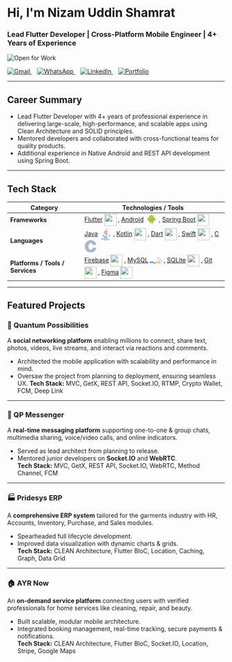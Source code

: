 # Hi, I'm Nizam Uddin Shamrat

### Lead Flutter Developer | Cross-Platform Mobile Engineer | 4+ Years of Experience

![Open for Work](https://img.shields.io/badge/Open%20for%20Work-💼-1E88E5)


<p align="left">
  <a href="mailto:dev.nizamuddin@gmail.com" target="_blank">
    <img src="https://img.shields.io/badge/Gmail-D14836?style=for-the-badge&logo=gmail&logoColor=white" alt="Gmail"/>
  </a>&nbsp;&nbsp;
  <a href="https://wa.me/8801715577872" target="_blank">
    <img src="https://img.shields.io/badge/WhatsApp-25D366?style=for-the-badge&logo=whatsapp&logoColor=white" alt="WhatsApp"/>
  </a>&nbsp;&nbsp;
  <a href="https://www.linkedin.com/in/devnizamuddin" target="_blank">
    <img src="https://img.shields.io/badge/LinkedIn-0077B5?style=for-the-badge&logo=linkedin&logoColor=white" alt="LinkedIn"/>
  </a>&nbsp;&nbsp;
  <a href="https://sites.google.com/view/devnizamuddin/projects" target="_blank">
    <img src="https://img.shields.io/badge/Portfolio-FF5722?style=for-the-badge&logo=Google-Chrome&logoColor=white" alt="Portfolio"/>
  </a>
</p>


---

## Career Summary

- Lead Flutter Developer with 4+ years of professional experience in delivering large-scale,
high-performance, and scalable apps using Clean Architecture and SOLID principles.
- Mentored developers and collaborated with cross-functional teams for quality products.
- Additional experience in Native Android and REST API development using Spring Boot.




---

## Tech Stack

| Category                         | Technologies / Tools                                                                                                                                                                                                                                                                                                                                                                                                                                                                                                                                                                                                                                                                                                                                                                                                                                                                                                                                                               |
| -------------------------------- | ---------------------------------------------------------------------------------------------------------------------------------------------------------------------------------------------------------------------------------------------------------------------------------------------------------------------------------------------------------------------------------------------------------------------------------------------------------------------------------------------------------------------------------------------------------------------------------------------------------------------------------------------------------------------------------------------------------------------------------------------------------------------------------------------------------------------------------------------------------------------------------------------------------------------------------------------------------------------------------- |
| **Frameworks**                   | <span><a href="https://flutter.dev">Flutter</a> <img src="https://www.vectorlogo.zone/logos/flutterio/flutterio-icon.svg" width="28" height="28" style="vertical-align:middle;">&nbsp;, <a href="https://developer.android.com">Android</a> <img src="https://raw.githubusercontent.com/devicons/devicon/master/icons/android/android-original-wordmark.svg" width="28" height="28" style="vertical-align:middle;">&nbsp;, <a href="https://spring.io/projects/spring-boot">Spring Boot</a> <img src="https://www.vectorlogo.zone/logos/springio/springio-icon.svg" width="28" height="28" style="vertical-align:middle;">&nbsp;</span>                                                                                                                                                                                                                                                                                                                                            |
| **Languages**                    | <span><a href="https://www.java.com">Java</a> <img src="https://raw.githubusercontent.com/devicons/devicon/master/icons/java/java-original.svg" width="28" height="28" style="vertical-align:middle;">&nbsp;, <a href="https://kotlinlang.org">Kotlin</a> <img src="https://www.vectorlogo.zone/logos/kotlinlang/kotlinlang-icon.svg" width="28" height="28" style="vertical-align:middle;">&nbsp;, <a href="https://dart.dev">Dart</a> <img src="https://www.vectorlogo.zone/logos/dartlang/dartlang-icon.svg" width="28" height="28" style="vertical-align:middle;">&nbsp;, <a href="https://developer.apple.com/swift/">Swift</a> <img src="https://www.vectorlogo.zone/logos/swift/swift-icon.svg" width="28" height="28" style="vertical-align:middle;">&nbsp;, <a href="https://www.cprogramming.com/">C</a> <img src="https://raw.githubusercontent.com/devicons/devicon/master/icons/c/c-original.svg" width="28" height="28" style="vertical-align:middle;">&nbsp;</span> |
| **Platforms / Tools / Services** | <span><a href="https://firebase.google.com/">Firebase</a> <img src="https://www.vectorlogo.zone/logos/firebase/firebase-icon.svg" width="28" height="28" style="vertical-align:middle;">&nbsp;, <a href="https://www.mysql.com/">MySQL</a> <img src="https://raw.githubusercontent.com/devicons/devicon/master/icons/mysql/mysql-original-wordmark.svg" width="28" height="28" style="vertical-align:middle;">&nbsp;, <a href="https://www.sqlite.org/">SQLite</a> <img src="https://www.vectorlogo.zone/logos/sqlite/sqlite-icon.svg" width="28" height="28" style="vertical-align:middle;">&nbsp;, <a href="https://git-scm.com/">Git</a> <img src="https://www.vectorlogo.zone/logos/git-scm/git-scm-icon.svg" width="28" height="28" style="vertical-align:middle;">&nbsp;, <a href="https://www.figma.com/">Figma</a> <img src="https://www.vectorlogo.zone/logos/figma/figma-icon.svg" width="28" height="28" style="vertical-align:middle;">&nbsp;</span>                   |


---
## Featured Projects

### 🚀 Quantum Possibilities
A **social networking platform** enabling millions to connect, share text, photos, videos, live streams, and interact via reactions and comments.
- Architected the mobile application with scalability and performance in mind.
- Oversaw the project from planning to deployment, ensuring seamless UX.
**Tech Stack:** MVC, GetX, REST API, Socket.IO, RTMP, Crypto Wallet, FCM, Deep Link
---

### 💬 QP Messenger

A **real-time messaging platform** supporting one-to-one & group chats, multimedia sharing, voice/video calls, and online indicators.

- Served as lead architect from planning to release.
- Mentored junior developers on **Socket.IO** and **WebRTC**.  
  **Tech Stack:** MVC, GetX, REST API, Socket.IO, WebRTC, Method Channel, FCM

---

### 🏭 Pridesys ERP

A **comprehensive ERP system** tailored for the garments industry with HR, Accounts, Inventory, Purchase, and Sales modules.

- Spearheaded full lifecycle development.
- Improved data visualization with dynamic charts & grids.  
  **Tech Stack:** CLEAN Architecture, Flutter BloC, Location, Caching, Graph, Data Grid

---

### 🏠 AYR Now

An **on-demand service platform** connecting users with verified professionals for home services like cleaning, repair, and beauty.

- Built scalable, modular mobile architecture.
- Integrated booking management, real-time tracking, secure payments & notifications.  
  **Tech Stack:** CLEAN Architecture, Flutter BloC, Socket.IO, Location, Stripe, Google Maps
